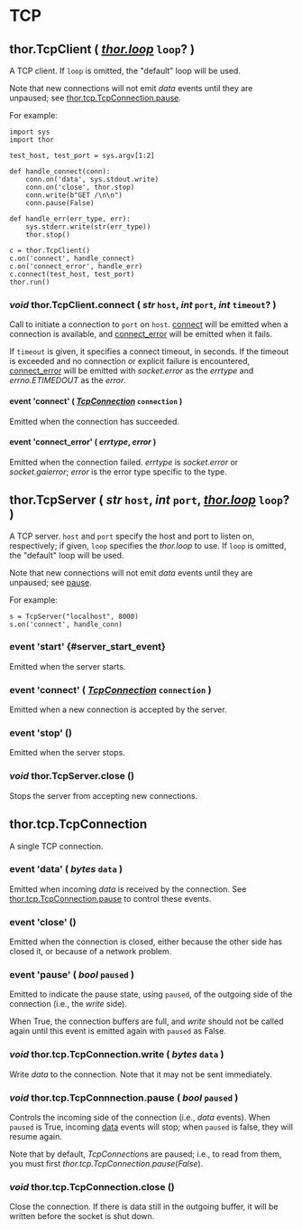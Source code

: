 # TCP


## thor.TcpClient ( _[thor.loop](loop.md)_ `loop`? )

A TCP client. If `loop` is omitted, the "default" loop will be used.

Note that new connections will not emit *data* events until they are unpaused; see [thor.tcp.TcpConnection.pause](#void-thortcptcpconnnectionpause--bool-paused-).

For example:

    import sys
    import thor

    test_host, test_port = sys.argv[1:2]
    
    def handle_connect(conn):
        conn.on('data', sys.stdout.write)
        conn.on('close', thor.stop)
        conn.write(b"GET /\n\n")
        conn.pause(False)
        
    def handle_err(err_type, err):
        sys.stderr.write(str(err_type))
        thor.stop()

    c = thor.TcpClient()
    c.on('connect', handle_connect)
    c.on('connect_error', handle_err)
    c.connect(test_host, test_port)
    thor.run()


### _void_ thor.TcpClient.connect ( _str_ `host`,  _int_ `port`, _int_ `timeout`? )

Call to initiate a connection to `port` on `host`. [connect](#event-connect--tcpconnection-connection-) will be emitted when a connection is available, and [connect_error](#event-connect_error--errtype-error-) will be emitted when it fails.

If `timeout` is given, it specifies a connect timeout, in seconds. If the  timeout is exceeded and no connection or explicit failure is encountered, [connect_error](#event-connect_error--errtype-error-) will be emitted with *socket.error* as the _errtype_ and  *errno.ETIMEDOUT* as the _error_.


#### event 'connect' ( _[TcpConnection](#thortcptcpconnection)_ `connection` )

Emitted when the connection has succeeded.


#### event 'connect\_error' ( _errtype_, _error_ )

Emitted when the connection failed. _errtype_ is *socket.error* or  *socket.gaierror*; _error_ is the error type specific to the type. 


## thor.TcpServer ( _str_ `host`,  _int_ `port`, _[thor.loop](loop)_ `loop`? )

A TCP server. `host` and `port` specify the host and port to listen on, respectively; if given, `loop` specifies the *thor.loop* to use. If `loop` is omitted, the "default" loop will be used.

Note that new connections will not emit *data* events until they are unpaused; see [pause](#void-thortcptcpconnnectionpause--bool-paused).

For example:

    s = TcpServer("localhost", 8000)
    s.on('connect', handle_conn)


### event 'start'  {#server_start_event}

Emitted when the server starts.


### event 'connect' ( _[TcpConnection](#thortcptcpconnection)_ `connection` )

Emitted when a new connection is accepted by the server. 


### event 'stop' ()

Emitted when the server stops.


### _void_ thor.TcpServer.close () 

Stops the server from accepting new connections.



## thor.tcp.TcpConnection

A single TCP connection.


### event 'data' ( _bytes_ `data` )

Emitted when incoming _data_ is received by the connection. See [thor.tcp.TcpConnection.pause](#void-thortcptcpconnnectionpause--bool-paused) to control these events.


### event 'close' () 

Emitted when the connection is closed, either because the other side has closed it, or because of a network problem.


### event 'pause' ( _bool_ `paused` )

Emitted to indicate the pause state, using `paused`, of the outgoing side of the connection (i.e., the *write* side).

When True, the connection buffers are full, and *write* should not be called again until this event is emitted again with `paused` as False.


### _void_ thor.tcp.TcpConnection.write ( _bytes_ `data` )

Write _data_ to the connection. Note that it may not be sent immediately.


### _void_ thor.tcp.TcpConnnection.pause ( _bool_ `paused` )

Controls the incoming side of the connection (i.e., *data* events). When  `paused` is True, incoming [data](#event-data--bytes-data) events will stop; when `paused` is false, they will resume again.

Note that by default, *TcpConnection*s are paused; i.e., to read from them, you must first *thor.tcp.TcpConnection.pause*(_False_).


### _void_ thor.tcp.TcpConnection.close ()

Close the connection. If there is data still in the outgoing buffer, it will be written before the socket is shut down.
